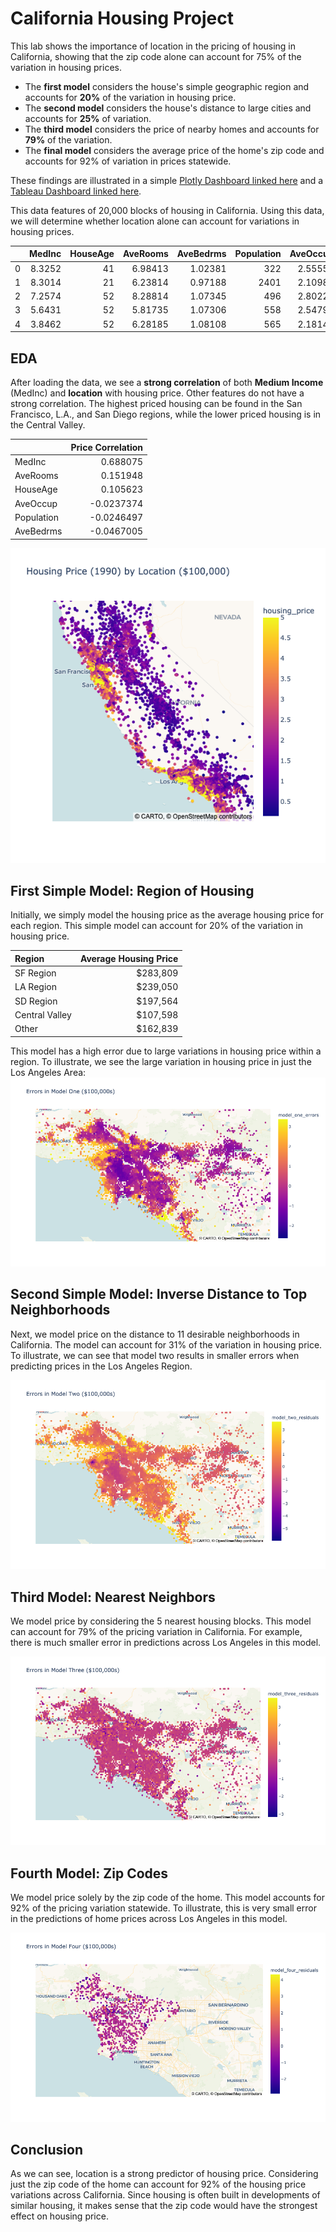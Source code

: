# California Housing Project

This lab shows the importance of location in the pricing of housing in California, showing that the zip code alone can account for 75% of the variation in housing prices. 
- The **first model** considers the house's simple geographic region and accounts for **20%** of the variation in housing price.
- The **second model** considers the house's distance to large cities and accounts for **25%** of variation.
- The **third model** considers the price of nearby homes and accounts for **79%** of the variation.
- The **final model** considers the average price of the home's zip code and accounts for 92% of variation in prices statewide.

These findings are illustrated in a simple [Plotly Dashboard linked here](https://jgoett2-ca-housing-project-streamlit-lkojud.streamlit.app/) and a [Tableau Dashboard linked here](https://public.tableau.com/shared/ZC8B2FJSG?:display_count=n&:origin=viz_share_link).  

This data features of 20,000 blocks of housing in California.  Using this data, we will determine whether location alone can account for variations in housing prices.

|    |   MedInc |   HouseAge |   AveRooms |   AveBedrms |   Population |   AveOccup |   Latitude |   Longitude |   housing_price |
|---:|---------:|-----------:|-----------:|------------:|-------------:|-----------:|-----------:|------------:|----------------:|
|  0 |   8.3252 |         41 |    6.98413 |     1.02381 |          322 |    2.55556 |      37.88 |     -122.23 |           4.526 |
|  1 |   8.3014 |         21 |    6.23814 |     0.97188 |         2401 |    2.10984 |      37.86 |     -122.22 |           3.585 |
|  2 |   7.2574 |         52 |    8.28814 |     1.07345 |          496 |    2.80226 |      37.85 |     -122.24 |           3.521 |
|  3 |   5.6431 |         52 |    5.81735 |     1.07306 |          558 |    2.54795 |      37.85 |     -122.25 |           3.413 |
|  4 |   3.8462 |         52 |    6.28185 |     1.08108 |          565 |    2.18147 |      37.85 |     -122.25 |           3.422 |

## EDA
 After loading the data, we see a **strong correlation** of both **Medium Income** (MedInc) and **location** with housing price.  Other features do not have a strong correlation.  The highest priced housing can be found in the San Francisco, L.A., and San Diego regions, while the lower priced housing is in the Central Valley.


|            |   Price Correlation |
|:-----------|--------------------:| 
| MedInc     |           0.688075  |
| AveRooms   |           0.151948  |
| HouseAge   |           0.105623  |
| AveOccup   |          -0.0237374 |
| Population |          -0.0246497 |
| AveBedrms  |          -0.0467005 |

<img src="img/map1.png"> 

## First Simple Model: Region of Housing
Initially, we simply model the housing price as the average housing price for each region.  This simple model can account for 20% of the variation in housing price.

| Region         |        Average Housing Price |
|:---------------|-----------------------------:|
| SF Region      |                     $283,809 |
| LA Region      |                     $239,050 |
| SD Region      |                     $197,564 |
| Central Valley |                     $107,598 |
| Other          |                     $162,839 |

This model has a high error due to large variations in housing price within a region.  To illustrate, we see the large variation in housing price in just the Los Angeles Area: 
<img src="img/map_model_one_error.png">

## Second Simple Model: Inverse Distance to Top Neighborhoods
Next, we model price on the distance to 11 desirable neighborhoods in California.  The model can account for 31% of the variation in housing price.  To illustrate, we can see that model two results in smaller errors when predicting prices in the Los Angeles Region.  

<img src="img/map_model_two_error.png">

## Third Model: Nearest Neighbors
We model price by considering the 5 nearest housing blocks.  This model can account for 79% of the pricing variation in California.  For example, there is much smaller error in predictions across Los Angeles in this model.

<img src="img/map_model_three_error.png">

## Fourth Model: Zip Codes
We model price solely by the zip code of the home.  This model accounts for 92% of the pricing variation statewide.  To illustrate, this is very small error in the predictions of home prices across Los Angeles in this model.

<img src="img/map_model_four_error.png">

## Conclusion
As we can see, location is a strong predictor of housing price.  Considering just the zip code of the home can account for 92% of the housing price variations across California.  Since housing is often built in developments of similar housing, it makes sense that the zip code would have the strongest effect on housing price.